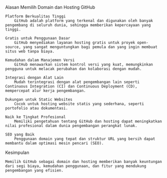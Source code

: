 Alasan Memilih Domain dan Hosting GitHub

    Platform Berkualitas Tinggi
        GitHub adalah platform yang terkenal dan digunakan oleh banyak pengembang di seluruh dunia, sehingga memberikan kepercayaan yang tinggi.

    Gratis untuk Penggunaan Dasar
        GitHub menyediakan layanan hosting gratis untuk proyek open-source, yang sangat menguntungkan bagi pemula dan yang ingin membuat situs web tanpa biaya.

    Kemudahan dalam Manajemen Versi
        GitHub menawarkan sistem kontrol versi yang kuat, memungkinkan pengguna untuk melacak perubahan dan kolaborasi dengan mudah.

    Integrasi dengan Alat Lain
        Mudah terintegrasi dengan alat pengembangan lain seperti Continuous Integration (CI) dan Continuous Deployment (CD), mempercepat alur kerja pengembangan.

    Dukungan untuk Static Websites
        Cocok untuk hosting website statis yang sederhana, seperti portofolio atau dokumentasi.

    Naik ke Tingkat Profesional
        Memiliki pengetahuan tentang GitHub dan hosting dapat meningkatkan nilai profesional dalam dunia pengembangan perangkat lunak.

    SEO yang Baik
        Penggunaan domain yang tepat dan struktur URL yang bersih dapat membantu dalam optimasi mesin pencari (SEO).

Kesimpulan

    Memilih GitHub sebagai domain dan hosting memberikan banyak keuntungan dari segi biaya, kemudahan penggunaan, dan fitur yang mendukung pengembangan yang efisien.
